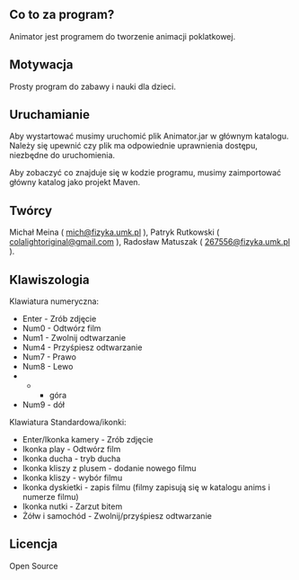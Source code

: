 ## Co to za program?

Animator jest programem do tworzenie animacji poklatkowej.

## Motywacja

Prosty program do zabawy i nauki dla dzieci.

## Uruchamianie

Aby wystartować musimy uruchomić plik Animator.jar w głównym katalogu. Należy się upewnić czy plik ma odpowiednie uprawnienia dostępu,
niezbędne do uruchomienia. 

Aby zobaczyć co znajduje się w kodzie programu, musimy zaimportować główny katalog jako projekt Maven.

## Twórcy

Michał Meina ( mich@fizyka.umk.pl ), Patryk Rutkowski ( colalightoriginal@gmail.com ), Radosław Matuszak ( 267556@fizyka.umk.pl ).

## Klawiszologia

Klawiatura numeryczna:
* Enter - Zrób zdjęcie
* Num0 - Odtwórz film
* Num1 - Zwolnij odtwarzanie
* Num4 - Przyśpiesz odtwarzanie
* Num7 - Prawo
* Num8 - Lewo
* * - góra
* Num9 - dół

Klawiatura Standardowa/ikonki:
* Enter/Ikonka kamery - Zrób zdjęcie
* Ikonka play - Odtwórz film
* Ikonka ducha - tryb ducha
* Ikonka kliszy z plusem - dodanie nowego filmu
* Ikonka kliszy - wybór filmu
* Ikonka dyskietki - zapis filmu (filmy zapisują się w katalogu anims i numerze filmu)
* Ikonka nutki - Zarzut bitem
* Żółw i samochód - Zwolnij/przyśpiesz odtwarzanie


## Licencja

Open Source

